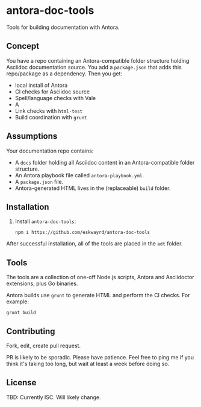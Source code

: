 # antora-doc-tools

Tools for building documentation with Antora.

## Concept

You have a repo containing an Antora-compatible folder structure holding
Asciidoc documentation source. You add a `package.json` that adds this
repo/package as a dependency. Then you get:

- local install of Antora
- CI checks for Asciidoc source
- Spell/language checks with Vale
- A
- Link checks with `html-test`
- Build coordination with `grunt`

## Assumptions

Your documentation repo contains:

- A `docs` folder holding all Asciidoc content in an Antora-compatible
  folder structure.
- An Antora playbook file called `antora-playbook.yml`.
- A `package.json` file.
- Antora-generated HTML lives in the (replaceable) `build` folder.

## Installation

1. Install `antora-doc-tools`:

   ```
   npm i https://github.com/eskwayrd/antora-doc-tools
   ```

After successful installation, all of the tools are placed in the `adt`
folder.

## Tools

The tools are a collection of one-off Node.js scripts, Antora and
Asciidoctor extensions, plus Go binaries.

Antora builds use `grunt` to generate HTML and perform the CI checks.
For example:

```
grunt build
```


## Contributing

Fork, edit, create pull request.

PR is likely to be sporadic. Please have patience. Feel free to ping me
if you think it's taking too long, but wait at least a week before doing
so.

## License

TBD: Currently ISC. Will likely change.

